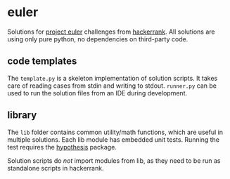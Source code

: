 # euler

Solutions for [project euler](https://projecteuler.net/) challenges from 
[hackerrank](https://www.hackerrank.com/contests/projecteuler). All solutions are using only pure
python, no dependencies on third-party code.

## code templates

The `template.py` is a skeleton implementation of solution scripts. It takes care of reading cases
from stdin and writing to stdout. `runner.py` can be used to run the solution files from an IDE
during development.

## library

The `lib` folder contains common utility/math functions, which are useful in multiple solutions.
Each lib module has embedded unit tests. Running the test requires the 
[hypothesis](https://hypothesis.readthedocs.org/en/latest/) package.

Solution scripts do *not* import modules from lib, as they need to be run as standalone scripts in
hackerrank.
